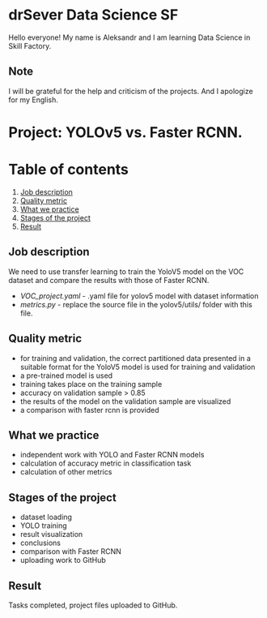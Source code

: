 # drSever Data Science SF
Hello everyone! My name is Aleksandr and I am learning Data Science in Skill Factory.
## Note
I will be grateful for the help and criticism of the projects. And I apologize for my English.

# Project: YOLOv5 vs. Faster RCNN. 
# Table of contents
1. [Job description](https://github.com/drSever/drSever_data_science/tree/main/Learning_projects_dl/project_3#Job-description)
2. [Quality metric](https://github.com/drSever/drSever_data_science/tree/main/Learning_projects_dl/project_3#Quality-metric)
3. [What we practice](https://github.com/drSever/drSever_data_science/tree/main/Learning_projects_dl/project_3#What-we-practice)
4. [Stages of the project](https://github.com/drSever/drSever_data_science/tree/main/Learning_projects_dl/project_3#Stages-of-the-project)
5. [Result](https://github.com/drSever/drSever_data_science/tree/main/Learning_projects_dl/project_3#Result)

## Job description

We need to use transfer learning to train the YoloV5 model on the VOC dataset and compare the results with those of Faster RCNN. 

- *VOC_project.yaml* - .yaml file for yolov5 model with dataset information    
- *metrics.py* - replace the source file in the yolov5/utils/ folder with this file.

## Quality metric

- for training and validation, the correct partitioned data presented in a suitable format for the YoloV5 model is used for training and validation
- a pre-trained model is used
- training takes place on the training sample
- accuracy on validation sample > 0.85
- the results of the model on the validation sample are visualized
- a comparison with faster rcnn is provided

## What we practice

- independent work with YOLO and Faster RCNN models
- calculation of accuracy metric in classification task
- calculation of other metrics

## Stages of the project

- dataset loading
- YOLO training
- result visualization
- conclusions
- comparison with Faster RCNN
- uploading work to GitHub

## Result

Tasks completed, project files uploaded to GitHub. 



